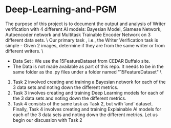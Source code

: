 # Deep-Learning-and-PGM

The purpose of this project is to document the output and analysis of Writer verification with 4 different AI models: Bayesian Model, Siamese Network, Autoencoder network and Multitask Trainable Encoder Network on 3 different data sets. \ Our primary task , i.e., the Writer Verification task is simple - Given 2 images, determine if they are from the same writer or from different writers. \
- Data Set : We use the 15FeatureDataset from CEDAR Buffalo site.
- The Data is not made available as part of this repo. It needs to be in the same folder as the .py files under a folder named "15FeatureDataset" \
1. Task 2 involved creating and training a Bayesian network for each of the 3 data sets and noting down the different metrics. 
2. Task 3 involves creating and training Deep Learning models for each of the 3 data sets and noting down the different metrics. 
3. Task 4 consists of the same task as Task 2, but with ‘and’ dataset. Finally, Task 4 involves creating and training Explainable AI models for each of the 3 data sets and noting down the different metrics. Let us begin our discussion with Task 2

